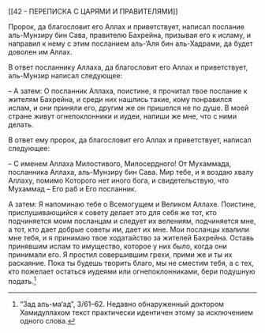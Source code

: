 [[42 - ПЕРЕПИСКА С ЦАРЯМИ И ПРАВИТЕЛЯМИ]]

Пророк, да благословит его Аллах и приветствует, написал послание аль-Мунзиру бин Сава, правителю Бахрейна, призывая его к исламу, и направил к нему с этим посланием аль-‘Аля бин аль-Хадрами, да будет доволен им Аллах.

В ответ посланнику Аллаха, да благословит его Аллах и приветствует, аль-Мунзир написал следующее:

– А затем: О посланник Аллаха, поистине, я прочитал твое послание к жителям Бахрейна, и среди них нашлись такие, кому понравился ислам, и они приняли его, другим же он пришелся не по душе. В моей стране живут огнепоклонники и иудеи, напиши же мне, что с ними делать.

В ответ ему пророк, да благословит его Аллах и приветствует, написал следующее:

– С именем Аллаха Милостивого, Милосердного! От Мухаммада, посланника Аллаха, аль-Мунзиру бин Сава. Мир тебе, и я воздаю хвалу Аллаху, помимо Которого нет иного бога, и свидетельствую, что Мухаммад – Его раб и Его посланник.

А затем: Я напоминаю тебе о Всемогущем и Великом Аллахе. Поистине, прислушивающийся к совету делает это для себя же тот, кто подчиняется моим посланцам и следует их велениям, подчиняется мне, а тот, кто дает добрые советы им, дает их мне. Мои посланцы хвалили мне тебя, и я принимаю твое ходатайство за жителей Бахрейна. Оставь принявшим ислам то имущество, которое у них было, когда они принимали его. Я простил совершившим грехи, прими же и ты их раскаяние. Пока ты будешь творить благо, мы не сместим тебя, а с тех, кто пожелает остаться иудеями или огнепоклонниками, бери подушную подать.[^1]

[^1]: “Зад аль-ма‘ад”, 3/61–62. Недавно обнаруженный доктором Хамидуллахом текст практически идентичен этому за исключением одного слова.

